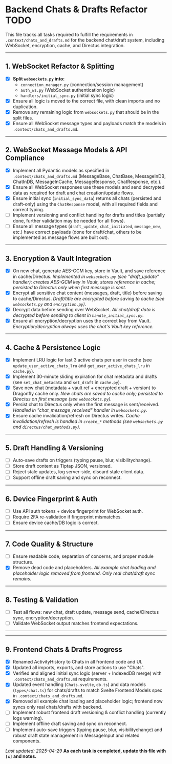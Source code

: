 # Backend Chats & Drafts Refactor TODO

This file tracks all tasks required to fulfill the requirements in `.context/chats_and_drafts.md` for the backend chat/draft system, including WebSocket, encryption, cache, and Directus integration.

---

## 1. WebSocket Refactor & Splitting

- [x] **Split `websockets.py` into:**
  - `connection_manager.py` (connection/session management)
  - `auth_ws.py` (WebSocket authentication logic)
  - `handlers/initial_sync.py` (initial sync logic)
- [x] Ensure all logic is moved to the correct file, with clean imports and no duplication.
- [x] Remove any remaining logic from `websockets.py` that should be in the split files.
- [x] Ensure all WebSocket message types and payloads match the models in `.context/chats_and_drafts.md`.

---

## 2. WebSocket Message Models & API Compliance

- [x] Implement all Pydantic models as specified in `.context/chats_and_drafts.md` (MessageBase, ChatBase, MessageInDB, ChatInDB, MessageInCache, MessageResponse, ChatResponse, etc.).
- [x] Ensure all WebSocket responses use these models and send decrypted data as required for draft and chat creation/update flows.
- [x] Ensure initial sync (`initial_sync_data`) returns all chats (persisted and draft-only) using the `ChatResponse` model, with all required fields and correct typing.
- [ ] Implement versioning and conflict handling for drafts and titles (partially done, further validation may be needed for all flows).
- [ ] Ensure all message types (`draft_update`, `chat_initiated`, `message_new`, etc.) have correct payloads (done for draft/chat, others to be implemented as message flows are built out).

---

## 3. Encryption & Vault Integration

- [x] On new chat, generate AES-GCM key, store in Vault, and save reference in cache/Directus.
  _Implemented in `websockets.py` (see "draft_update" handler): creates AES-GCM key in Vault, stores reference in cache; persisted to Directus only when first message is sent._
- [x] Encrypt all sensitive chat content (messages, draft, title) before saving to cache/Directus.
  _Draft/title are encrypted before saving to cache (see `websockets.py` and `encryption.py`)._
- [x] Decrypt data before sending over WebSocket.
  _All chat/draft data is decrypted before sending to client in `handle_initial_sync.py`._
- [x] Ensure all encryption/decryption uses the correct key from Vault.
  _Encryption/decryption always uses the chat's Vault key reference._

---

## 4. Cache & Persistence Logic

- [x] Implement LRU logic for last 3 active chats per user in cache (see `update_user_active_chats_lru` and `get_user_active_chats_lru` in `cache.py`).
- [x] Implement 30-minute sliding expiration for chat metadata and drafts (see `set_chat_metadata` and `set_draft` in `cache.py`).
- [x] Save new chat (metadata + vault ref + encrypted draft + version) to Dragonfly cache only.
  _New chats are saved to cache only; persisted to Directus on first message (see `websockets.py`)._
- [x] Persist chat to Directus only when the first message is sent/received.
  _Handled in "chat_message_received" handler in `websockets.py`._
- [x] Ensure cache invalidation/refresh on Directus writes.
  _Cache invalidation/refresh is handled in `create_*` methods (see `websockets.py` and `directus/chat_methods.py`)._

---

## 5. Draft Handling & Versioning

- [ ] Auto-save drafts on triggers (typing pause, blur, visibilitychange).
- [ ] Store draft content as Tiptap JSON, versioned.
- [ ] Reject stale updates, log server-side, discard stale client data.
- [ ] Support offline draft saving and sync on reconnect.

---

## 6. Device Fingerprint & Auth

- [ ] Use API auth tokens + device fingerprint for WebSocket auth.
- [ ] Require 2FA re-validation if fingerprint mismatches.
- [ ] Ensure device cache/DB logic is correct.

---

## 7. Code Quality & Structure

- [ ] Ensure readable code, separation of concerns, and proper module structure.
- [x] Remove dead code and placeholders.
  _All example chat loading and placeholder logic removed from frontend. Only real chat/draft sync remains._

---

## 8. Testing & Validation

- [ ] Test all flows: new chat, draft update, message send, cache/Directus sync, encryption/decryption.
- [ ] Validate WebSocket output matches frontend expectations.

---

---

## 9. Frontend Chats & Drafts Progress

- [x] Renamed ActivityHistory to Chats in all frontend code and UI.
- [x] Updated all imports, exports, and store actions to use "Chats".
- [x] Verified and aligned initial sync logic (server + IndexedDB merge) with `.context/chats_and_drafts.md` requirements.
- [x] Updated event handling (`Chats.svelte`, `db.ts`) and data models (`types/chat.ts`) for chats/drafts to match Svelte Frontend Models spec in `.context/chats_and_drafts.md`.
- [x] Removed all example chat loading and placeholder logic; frontend now syncs only real chats/drafts with backend.
- [ ] Implement robust frontend draft versioning & conflict handling (currently logs warning).
- [ ] Implement offline draft saving and sync on reconnect.
- [ ] Implement auto-save triggers (typing pause, blur, visibilitychange) and robust draft state management in MessageInput and related components.

*Last updated: 2025-04-29*
**As each task is completed, update this file with `[x]` and notes.**